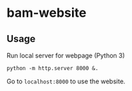 # bam-website

## Usage

Run local server for webpage (Python 3)

```
python -m http.server 8000 &.
```

Go to `localhost:8000` to use the website.